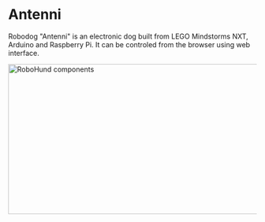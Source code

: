 # Antenni #

Robodog "Antenni" is an electronic dog built from LEGO Mindstorms NXT, Arduino and Raspberry Pi. It can be controled from the browser using web interface.

[<img src="https://github.com/cazacov/RoboHund/blob/master/img/RoboDog%20components.png?raw=true" alt="RoboHund components" width="620" height="305"/>](https://github.com/cazacov/RoboHund/blob/master/img/RoboDog%20components.png?raw=true "Component diagram")
